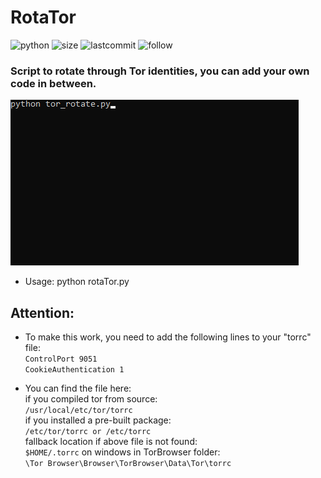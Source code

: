 # RotaTor
![python](https://img.shields.io/pypi/pyversions/Django.svg)
![size](https://img.shields.io/github/size/ak-wa/RotaTor/rotaTor.py.svg)
![lastcommit](https://img.shields.io/github/last-commit/ak-wa/RotaTor.svg)
![follow](https://img.shields.io/github/followers/ak-wa.svg?label=Follow&style=social)
### Script to rotate through Tor identities, you can add your own code in between.
![](rotator.gif)

* Usage:
python rotaTor.py  


## Attention:
* To make this work, you need to add the following lines to your "torrc" file:  
`ControlPort 9051`  
`CookieAuthentication 1`

* You can find the file here:  
if you compiled tor from source:  
`/usr/local/etc/tor/torrc`  
if you installed a pre-built package:  
`/etc/tor/torrc or /etc/torrc`  
fallback location if above file is not found:  
`$HOME/.torrc` 
on windows in TorBrowser folder:  
`\Tor Browser\Browser\TorBrowser\Data\Tor\torrc`
